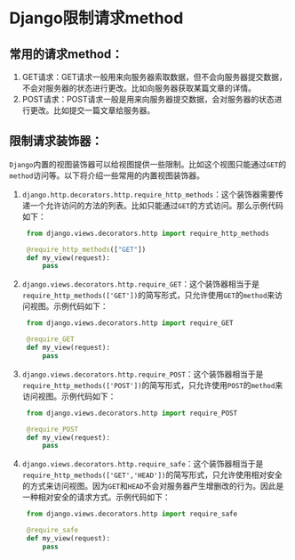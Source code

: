 # Django限制请求method

## 常用的请求method：

1. GET请求：GET请求一般用来向服务器索取数据，但不会向服务器提交数据，不会对服务器的状态进行更改。比如向服务器获取某篇文章的详情。
2. POST请求：POST请求一般是用来向服务器提交数据，会对服务器的状态进行更改。比如提交一篇文章给服务器。

## 限制请求装饰器：

`Django`内置的视图装饰器可以给视图提供一些限制。比如这个视图只能通过`GET`的`method`访问等。以下将介绍一些常用的内置视图装饰器。

1. `django.http.decorators.http.require_http_methods`：这个装饰器需要传递一个允许访问的方法的列表。比如只能通过`GET`的方式访问。那么示例代码如下：

   ```python
    from django.views.decorators.http import require_http_methods
   
    @require_http_methods(["GET"])
    def my_view(request):
        pass
   ```

2. `django.views.decorators.http.require_GET`：这个装饰器相当于是`require_http_methods(['GET'])`的简写形式，只允许使用`GET`的`method`来访问视图。示例代码如下：

   ```python
    from django.views.decorators.http import require_GET
   
    @require_GET
    def my_view(request):
        pass
   ```

3. `django.views.decorators.http.require_POST`：这个装饰器相当于是`require_http_methods(['POST'])`的简写形式，只允许使用`POST`的`method`来访问视图。示例代码如下：

   ```python
    from django.views.decorators.http import require_POST
   
    @require_POST
    def my_view(request):
        pass
   ```

4. `django.views.decorators.http.require_safe`：这个装饰器相当于是`require_http_methods(['GET','HEAD'])`的简写形式，只允许使用相对安全的方式来访问视图。因为`GET`和`HEAD`不会对服务器产生增删改的行为。因此是一种相对安全的请求方式。示例代码如下：

   ```python
    from django.views.decorators.http import require_safe
   
    @require_safe
    def my_view(request):
        pass
   ```